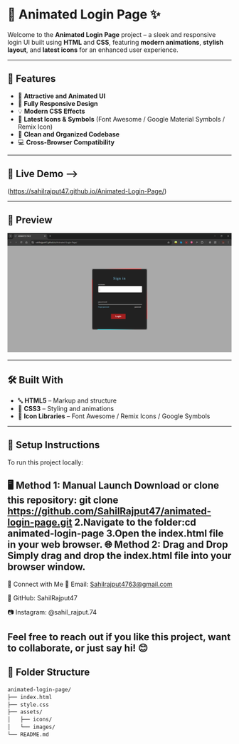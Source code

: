 # 🔐 Animated Login Page ✨

Welcome to the **Animated Login Page** project – a sleek and responsive login UI built using **HTML** and **CSS**, featuring **modern animations**, **stylish layout**, and **latest icons** for an enhanced user experience.

---

## 🚀 Features

- 🌟 **Attractive and Animated UI**
- 📱 **Fully Responsive Design**
- 💡 **Modern CSS Effects**
- 🔣 **Latest Icons & Symbols** (Font Awesome / Google Material Symbols / Remix Icon)
- 🧩 **Clean and Organized Codebase**
- 💻 **Cross-Browser Compatibility**

---
## 🔗 Live Demo -->
(https://sahilrajput47.github.io/Animated-Login-Page/)


---

## 📸 Preview
<img src="login.png">

---

## 🛠️ Built With

- 🔤 **HTML5** – Markup and structure
- 🎨 **CSS3** – Styling and animations
- 🧿 **Icon Libraries** – Font Awesome / Remix Icons / Google Symbols

---
## 🔧 Setup Instructions
To run this project locally:

🖥️ Method 1: Manual Launch
Download or clone this repository:
git clone https://github.com/SahilRajput47/animated-login-page.git
2.Navigate to the folder:cd animated-login-page
3.Open the index.html file in your web browser.
🌐 Method 2: Drag and Drop
Simply drag and drop the index.html file into your browser window.
---
🔗 Connect with Me
📧 Email: Sahilrajput4763@gmail.com

🐙 GitHub: SahilRajput47

📷 Instagram: @sahil_rajput.74

Feel free to reach out if you like this project, want to collaborate, or just say hi! 😊
---


## 📁 Folder Structure

```bash
animated-login-page/
├── index.html
├── style.css
├── assets/
│   ├── icons/
│   └── images/
└── README.md


